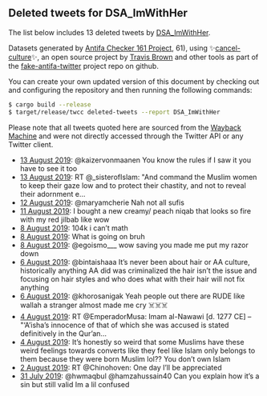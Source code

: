 ## Deleted tweets for DSA_ImWithHer

The list below includes 13 deleted tweets by
[DSA_ImWithHer](https://twitter.com/DSA_ImWithHer).



Datasets generated by [Antifa Checker 161 Project](https://twitter.com/antifacheck161), 61), using ✨[cancel-culture](https://github.com/travisbrown/cancel-culture)✨, an open source project by 
[Travis Brown](https://twitter.com/travisbrown) and other tools as part of the 
[fake-antifa-twitter](https://github.com/antifacheck161/fake-antifa-twitter) project repo on github.

You can create your own updated version of this document by checking out and configuring the
repository and then running the following commands:

```bash
$ cargo build --release
$ target/release/twcc deleted-tweets --report DSA_ImWithHer
```

Please note that all tweets quoted here are sourced from the
[Wayback Machine](https://web.archive.org) and were not directly accessed through the Twitter API or
any Twitter client.

* [13 August 2019](https://web.archive.org/web/20190813204610/https://twitter.com/DSA_ImWithHer/status/1161378433881931776): @kaizervonmaanen You know the rules if I saw it you have to see it too <!--1161378433881931776-->
* [13 August 2019](https://web.archive.org/web/20190813133446/https://twitter.com/DSA_ImWithHer/status/1161269868517134336): RT @_sisterofIslam: "And command the Muslim women to keep their gaze low and to protect their chastity, and not to reveal their adornment e… <!--1161269868517134336-->
* [12 August 2019](https://web.archive.org/web/20190812022830/https://twitter.com/DSA_ImWithHer/status/1160739809142304768): @maryamcherie Nah not all sufis <!--1160739809142304768-->
* [11 August 2019](https://web.archive.org/web/20190811195247/https://twitter.com/DSA_ImWithHer/status/1160640189355585536): I bought a new creamy/ peach niqab that looks so fire with my red jilbab like wow <!--1160640189355585536-->
* [ 8 August 2019](https://web.archive.org/web/20190808202947/https://twitter.com/DSA_ImWithHer/status/1159562371553087488): 104k i can’t math <!--1159562371553087488-->
* [ 8 August 2019](https://web.archive.org/web/20190808202416/https://twitter.com/DSA_ImWithHer/status/1159560983221637120): What is going on bruh <!--1159560983221637120-->
* [ 8 August 2019](https://web.archive.org/web/20190808072757/https://twitter.com/DSA_ImWithHer/status/1159365616760791040): @egoismo___ wow saving you made me put my razor down <!--1159365616760791040-->
* [ 6 August 2019](https://web.archive.org/web/20190806022305/https://twitter.com/DSA_ImWithHer/status/1158564118825013253): @bintaishaaa It’s never been about hair or AA culture, historically anything AA did was criminalized the hair isn’t the issue and focusing on hair styles and who does what with their hair will not fix anything <!--1158564118825013253-->
* [ 6 August 2019](https://web.archive.org/web/20190806005515/https://twitter.com/DSA_ImWithHer/status/1158542014809399296): @khorosanigak Yeah people out there are RUDE like wallah a stranger almost made me cry ☠️☠️☠️ <!--1158542014809399296-->
* [ 4 August 2019](https://web.archive.org/web/20190804212554/https://twitter.com/DSA_ImWithHer/status/1158126942316404736): RT @EmperadorMusa: Imam al-Nawawi [d. 1277 CE] – "‘A’isha’s innocence of that of which she was accused is stated definitively in the Qur’an… <!--1158126942316404736-->
* [ 4 August 2019](https://web.archive.org/web/20190804183601/https://twitter.com/DSA_ImWithHer/status/1158084189779984384): It’s honestly so weird that some Muslims have these weird feelings towards converts like they feel like Islam only belongs to them because they were born Muslim lol?? You don’t own Islam <!--1158084189779984384-->
* [ 2 August 2019](https://web.archive.org/web/20190802052159/https://twitter.com/DSA_ImWithHer/status/1157159589017604096): RT @Chinohoven: One day I’ll be appreciated <!--1157159589017604096-->
* [31 July 2019](https://web.archive.org/web/20190731004620/https://twitter.com/DSA_ImWithHer/status/1156365443684159488): @hwmaqbul @hamzahussain40 Can you explain how it’s a sin but still valid Im a lil confused <!--1156365443684159488-->
